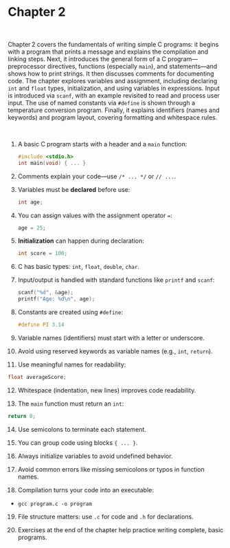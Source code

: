 # Chapter 2

<br>

Chapter 2 covers the fundamentals of writing simple C programs: it begins with a program that prints a message and explains the compilation and linking steps. Next, it introduces the general form of a C program—preprocessor directives, functions (especially `main`), and statements—and shows how to print strings. It then discusses comments for documenting code. The chapter explores variables and assignment, including declaring `int` and `float` types, initialization, and using variables in expressions. Input is introduced via `scanf`, with an example revisited to read and process user input. The use of named constants via `#define` is shown through a temperature conversion program. Finally, it explains identifiers (names and keywords) and program layout, covering formatting and whitespace rules.

<br>

1. A basic C program starts with a header and a `main` function:

   ```c
   #include <stdio.h>
   int main(void) { ... }
   ```

2. Comments explain your code—use `/* ... */` or `// ...`.

3. Variables must be **declared** before use:

   ```c
   int age;
   ```

4. You can assign values with the assignment operator `=`:

   ```c
   age = 25;
   ```

5. **Initialization** can happen during declaration:

   ```c
   int score = 100;
   ```

6. C has basic types: `int`, `float`, `double`, `char`.

7. Input/output is handled with standard functions like `printf` and `scanf`:

   ```c
   scanf("%d", &age);
   printf("Age: %d\n", age);
   ```

8. Constants are created using `#define`:

   ```c
   #define PI 3.14
   ```

9. Variable names (identifiers) must start with a letter or underscore.

10. Avoid using reserved keywords as variable names (e.g., `int`, `return`).

11. Use meaningful names for readability:

   ```c
   float averageScore;
   ```

12. Whitespace (indentation, new lines) improves code readability.

13. The `main` function must return an `int`:

   ```c
   return 0;
   ```

14. Use semicolons to terminate each statement.

15. You can group code using blocks `{ ... }`.

16. Always initialize variables to avoid undefined behavior.

17. Avoid common errors like missing semicolons or typos in function names.

18. Compilation turns your code into an executable:

* `gcc program.c -o program`

19. File structure matters: use `.c` for code and `.h` for declarations.

20. Exercises at the end of the chapter help practice writing complete, basic programs.
